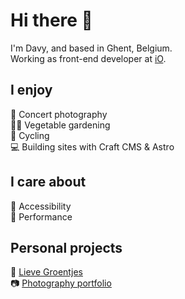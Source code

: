 # Hi there 👋
I'm Davy, and based in Ghent, Belgium.  
Working as front-end developer at [iO](https://www.iodigital.com/).

## I enjoy
📸 Concert photography  
🧑‍🌾 Vegetable gardening  
🚴 Cycling  
💻 Building sites with Craft CMS & Astro 

## I care about
💬 Accessibility  
🚀 Performance  

## Personal projects
🌱 [Lieve Groentjes](https://lievegroentjes.be?utm_medium=social&utm_source=Github&utm_content=profile)  
📷 [Photography portfolio](https://davydepauw.be?utm_medium=social&utm_source=Github&utm_content=profile)  
